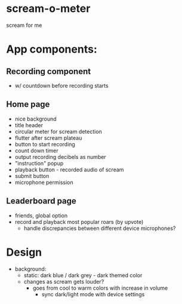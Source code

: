 # scream-o-meter

scream for me

# App components:

## Recording component

- w/ countdown before recording starts

## Home page

- nice background
- title header
- circular meter for scream detection
- flutter after scream plateau
- button to start recording
- count down timer
- output recording decibels as number
- "instruction" popup
- playback button - recorded audio of scream
- submit button
- microphone permission

## Leaderboard page

- friends, global option
- record and playback most popular roars (by upvote)
  - handle discrepancies between different device microphones?

# Design

- background:
  - static: dark blue / dark grey - dark themed color
  - changes as scream gets louder?
    - goes from cool to warm colors with increase in volume
      - sync dark/light mode with device settings
